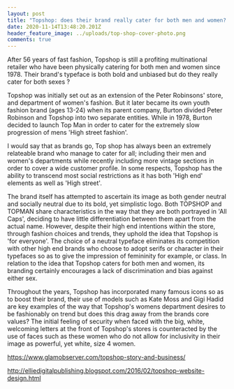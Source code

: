 ```yaml
---
layout: post
title: "Topshop: does their brand really cater for both men and women? "
date: 2020-11-14T13:48:20.201Z
header_feature_image: ../uploads/top-shop-cover-photo.png
comments: true
---
```

After 56 years of fast fashion, Topshop is still a profiting multinational retailer who have been physically catering for both men and women since 1978. Their brand's typeface is both bold and unbiased but do they really cater for both sexes ?

Topshop was initially set out as an extension of the Peter Robinsons' store, and department of women's fashion. But it later became its own youth fashion brand (ages 13-24) when its parent company, Burton divided Peter Robinson and Topshop into two separate entities. While in 1978, Burton decided to launch Top Man in order to cater for the extremely slow progression of mens 'High street fashion'. 

I would say that as brands go, Top shop has always been an extremely relateable brand who manage to cater for all; including their men and women's departments while recently including more vintage sections in order to cover a wide customer profile. In some respects, Topshop has the ability to transcend most social restrictions as it has both 'High end' elements as well as 'High street'.

The brand itself has attempted to ascertain its image as both gender neutral and socially neutral due to its bold, yet simplistic logo. Both TOPSHOP and TOPMAN share characteristics in the way that they are both portrayed in 'All Caps', deciding to have little differentiation between them apart from the actual name. However, despite their high end intentions within the store, through fashion choices and trends, they uphold the idea that Topshop is 'for everyone'. The choice of a neutral typeface eliminates its competition with other high end brands who choose to adopt serifs or character in their typefaces so as to give the impression of femininity for example, or class. In relation to the idea that Topshop caters for both men and women, its branding certainly encourages a lack of discrimination and bias against either sex. 

Throughout the years, Topshop has incorporated many famous icons so as to boost their brand, their use of models such as Kate Moss and Gigi Hadid are key examples of the way that Topshop's womens department desires to be fashionably on trend but does this drag away from the brands core values? The initial feeling of security when faced with the big, white, welcoming letters at the front of Topshop's stores is counteracted by the use of faces such as these women who do not allow for inclusivity in their image as powerful, yet white, size 4 women. 

https://www.glamobserver.com/topshop-story-and-business/

http://elliedigitalpublishing.blogspot.com/2016/02/topshop-website-design.html